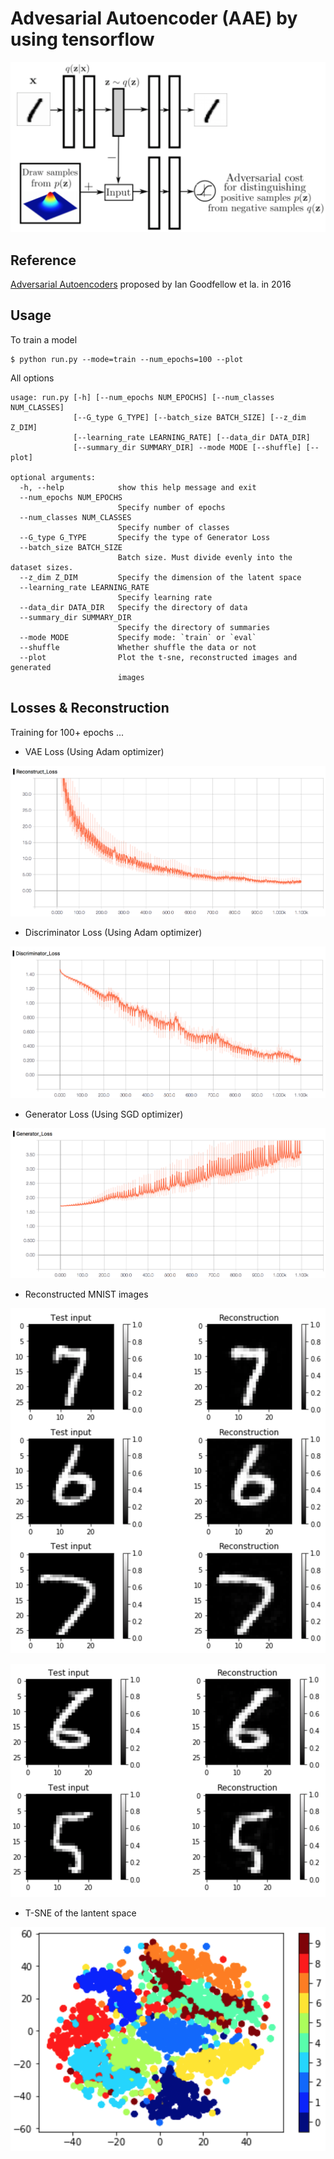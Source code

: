 # Advesarial Autoencoder (AAE) by using tensorflow

![](assets/aae.png)

Reference
----------

[Adversarial Autoencoders](https://arxiv.org/abs/1511.05644) proposed by Ian Goodfellow et la. in 2016



Usage
-----

To train a model

	$ python run.py --mode=train --num_epochs=100 --plot

All options
```
usage: run.py [-h] [--num_epochs NUM_EPOCHS] [--num_classes NUM_CLASSES]
              [--G_type G_TYPE] [--batch_size BATCH_SIZE] [--z_dim Z_DIM]
              [--learning_rate LEARNING_RATE] [--data_dir DATA_DIR]
              [--summary_dir SUMMARY_DIR] --mode MODE [--shuffle] [--plot]

optional arguments:
  -h, --help            show this help message and exit
  --num_epochs NUM_EPOCHS
                        Specify number of epochs
  --num_classes NUM_CLASSES
                        Specify number of classes
  --G_type G_TYPE       Specify the type of Generator Loss
  --batch_size BATCH_SIZE
                        Batch size. Must divide evenly into the dataset sizes.
  --z_dim Z_DIM         Specify the dimension of the latent space
  --learning_rate LEARNING_RATE
                        Specify learning rate
  --data_dir DATA_DIR   Specify the directory of data
  --summary_dir SUMMARY_DIR
                        Specify the directory of summaries
  --mode MODE           Specify mode: `train` or `eval`
  --shuffle             Whether shuffle the data or not
  --plot                Plot the t-sne, reconstructed images and generated
                        images
```


Losses & Reconstruction
-----------------------

Training for 100+ epochs ...

- VAE Loss  (Using Adam optimizer)

![](assets/pic_recon_loss.png)


- Discriminator Loss  (Using Adam optimizer)

![](assets/pic_disc_loss.png)

- Generator Loss  (Using SGD optimizer)

![](assets/pic_gen_loss.png)


- Reconstructed MNIST images

![](assets/recon1.png)

![](assets/recon2.png)


- T-SNE of the lantent space

![](assets/t-sne-latent_space.png)

